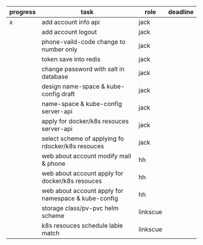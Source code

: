 | progress | task                                                | role     | deadline |
|----------|-----------------------------------------------------|----------|----------|
| x        | add account info api                                | jack     |          |
|          | add account logout                                  | jack     |          |
|          | phone-vaild-code change to number only              | jack     |          |
|          | token save into redis                               | jack     |          |
|          | change password with salt in database               | jack     |          |
|          | design name-space & kube-config draft               | jack     |          |
|          | name-space & kube-config server-api                 | jack     |          |
|          | apply for docker/k8s resouces server-api            | jack     |          |
|          | select scheme of applying fo rdocker/k8s resouces   | jack     |          |
|          | web about account modify mail & phone               | hh       |          |
|          | web about account apply for docker/k8s resouces     | hh       |          |
|          | web about account apply for namespace & kube-config | hh       |          |
|          | storage class/pv-pvc helm  scheme                   | linkscue |          |
|          | k8s resouces schedule lable match                   | linkscue |          |

